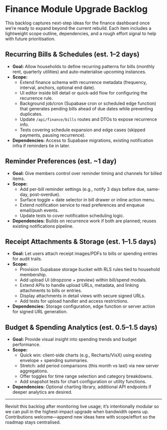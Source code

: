 # Finance Module Upgrade Backlog

This backlog captures next-step ideas for the finance dashboard once we’re ready to expand beyond the current rebuild. Each item includes a lightweight scope outline, dependencies, and a rough effort signal to help with future prioritisation.

## Recurring Bills & Schedules (est. 1–2 days)
- **Goal:** Allow households to define recurring patterns for bills (monthly rent, quarterly utilities) and auto-materialise upcoming instances.
- **Scope:**
  - Extend finance schema with recurrence metadata (frequency, interval, anchors, optional end date).
  - UI editor inside bill detail or quick-add flow for configuring the recurrence rule.
  - Background job/cron (Supabase cron or scheduled edge function) that generates pending bills ahead of due dates while preventing duplicates.
  - Update `/api/finance/bills` routes and DTOs to expose recurrence info.
  - Tests covering schedule expansion and edge cases (skipped payments, pausing recurrence).
- **Dependencies:** Access to Supabase migrations, existing notification infra if reminders tie in later.

## Reminder Preferences (est. ~1 day)
- **Goal:** Give members control over reminder timing and channels for billed items.
- **Scope:**
  - Add per-bill reminder settings (e.g., notify 3 days before due, same-day, post-overdue).
  - Surface toggle + date selector in bill drawer or inline action menu.
  - Extend notification service to read preferences and enqueue email/push events.
  - Update tests to cover notification scheduling logic.
- **Dependencies:** Builds on recurrence work if both are planned; reuses existing notifications pipeline.

## Receipt Attachments & Storage (est. 1–1.5 days)
- **Goal:** Let users attach receipt images/PDFs to bills or spending entries for audit trails.
- **Scope:**
  - Provision Supabase storage bucket with RLS rules tied to household membership.
  - Add upload UI (dropzone + preview) within bill/spend modals.
  - Extend APIs to handle upload URLs, metadata, and linking attachments to bills or entries.
  - Display attachments in detail views with secure signed URLs.
  - Add tests for upload handler and access restrictions.
- **Dependencies:** Storage configuration, edge function or server action for signed URL generation.

## Budget & Spending Analytics (est. 0.5–1.5 days)
- **Goal:** Provide visual insight into spending trends and budget performance.
- **Scope:**
  - Quick win: client-side charts (e.g., Recharts/VisX) using existing envelope + spending summaries.
  - Stretch: add period comparisons (this month vs last) via new server aggregations.
  - Offer toggles for time range selection and category breakdowns.
  - Add snapshot tests for chart configuration or utility functions.
- **Dependencies:** Optional charting library, additional API endpoints if deeper analytics are desired.

---

Revisit this backlog after monitoring live usage; it’s intentionally modular so we can pull in the highest-impact upgrade when bandwidth opens up. Contributions welcome—append new ideas here with scope/effort so the roadmap stays centralised.
